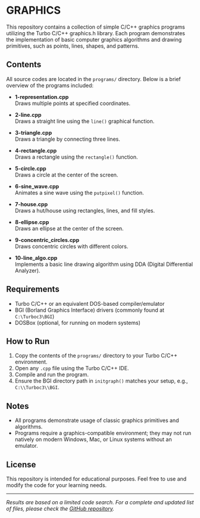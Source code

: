 # GRAPHICS

This repository contains a collection of simple C/C++ graphics programs utilizing the Turbo C/C++ graphics.h library. Each program demonstrates the implementation of basic computer graphics algorithms and drawing primitives, such as points, lines, shapes, and patterns.

## Contents

All source codes are located in the `programs/` directory. Below is a brief overview of the programs included:

- **1-representation.cpp**  
  Draws multiple points at specified coordinates.

- **2-line.cpp**  
  Draws a straight line using the `line()` graphical function.

- **3-triangle.cpp**  
  Draws a triangle by connecting three lines.

- **4-rectangle.cpp**  
  Draws a rectangle using the `rectangle()` function.

- **5-circle.cpp**  
  Draws a circle at the center of the screen.

- **6-sine_wave.cpp**  
  Animates a sine wave using the `putpixel()` function.

- **7-house.cpp**  
  Draws a hut/house using rectangles, lines, and fill styles.

- **8-ellipse.cpp**  
  Draws an ellipse at the center of the screen.

- **9-concentric_circles.cpp**  
  Draws concentric circles with different colors.

- **10-line_algo.cpp**  
  Implements a basic line drawing algorithm using DDA (Digital Differential Analyzer).

## Requirements

- Turbo C/C++ or an equivalent DOS-based compiler/emulator
- BGI (Borland Graphics Interface) drivers (commonly found at `C:\Turboc3\BGI`)
- DOSBox (optional, for running on modern systems)

## How to Run

1. Copy the contents of the `programs/` directory to your Turbo C/C++ environment.
2. Open any `.cpp` file using the Turbo C/C++ IDE.
3. Compile and run the program.
4. Ensure the BGI directory path in `initgraph()` matches your setup, e.g., `C:\\Turboc3\\BGI`.

## Notes

- All programs demonstrate usage of classic graphics primitives and algorithms.
- Programs require a graphics-compatible environment; they may not run natively on modern Windows, Mac, or Linux systems without an emulator.

## License

This repository is intended for educational purposes. Feel free to use and modify the code for your learning needs.

---

*Results are based on a limited code search. For a complete and updated list of files, please check the [GitHub repository](https://github.com/saksham3232/GRAPHICS).*

